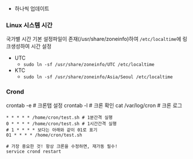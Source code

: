 - 하나씩 업데이트

### Linux 시스템 시간

국가별 시간 기본 설정파일이 존재(/usr/share/zoneinfo)하여 `/etc/localtime`에 링크생성하여 시간 설정

- UTC
  - `sudo ln -sf /usr/share/zoneinfo/UTC /etc/localtime`
- KTC
  - `sudo ln -sf /usr/share/zoneinfo/Asia/Seoul /etc/localtime`

### Crond

crontab -e # 크론탭 설정
crontab -l # 크론 확인
cat /var/log/cron # 크론 로그

```
* * * * * /home/cron/test.sh # 1분간격 실행
0 * * * * /home/cron/test.sh # 1시간간격 실행
# 1 * * * * 보다는 아래와 같이 01로 표기
01 * * * * /home/cron/test.sh

# 가장 중요한 것! 항상 크론을 수정하면, 재가동 필수!
service crond restart
```
